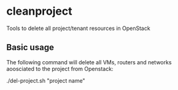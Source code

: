 # cleanproject
Tools to delete all project/tenant resources in OpenStack

Basic usage
-----------

The following command will delete all VMs, routers and networks aoosciated to the project from Openstack:

./del-project.sh "project name"

